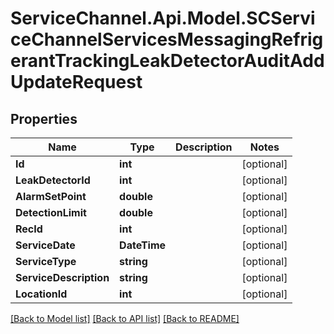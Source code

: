 # ServiceChannel.Api.Model.SCServiceChannelServicesMessagingRefrigerantTrackingLeakDetectorAuditAddUpdateRequest

## Properties

Name | Type | Description | Notes
------------ | ------------- | ------------- | -------------
**Id** | **int** |  | [optional] 
**LeakDetectorId** | **int** |  | [optional] 
**AlarmSetPoint** | **double** |  | [optional] 
**DetectionLimit** | **double** |  | [optional] 
**RecId** | **int** |  | [optional] 
**ServiceDate** | **DateTime** |  | [optional] 
**ServiceType** | **string** |  | [optional] 
**ServiceDescription** | **string** |  | [optional] 
**LocationId** | **int** |  | [optional] 

[[Back to Model list]](../README.md#documentation-for-models) [[Back to API list]](../README.md#documentation-for-api-endpoints) [[Back to README]](../README.md)

